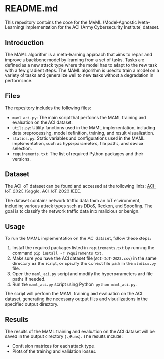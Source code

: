 # README.md

This repository contains the code for the MAML (Model-Agnostic Meta-Learning) implementation for the ACI (Army Cybersecurity Institute) dataset.

## Introduction

The MAML algorithm is a meta-learning approach that aims to repair and improve a backbone model by learning from a set of tasks. Tasks are defined as a new attack type where the model has to adapt to the new task with a few gradient steps. The MAML algorithm is used to train a model on a variety of tasks and generalize well to new tasks without a degradation in performance.

## Files

The repository includes the following files:

- `maml_aci.py`: The main script that performs the MAML training and evaluation on the ACI dataset.
- `utils.py`: Utility functions used in the MAML implementation, including data preprocessing, model definition, training, and result visualization.
- `statics.py`: Static variables and configurations used in the MAML implementation, such as hyperparameters, file paths, and device selection.
- `requirements.txt`: The list of required Python packages and their versions.

## Dataset

The ACI IoT dataset can be found and accessed at the following links: [ACI-IoT-2023-Kaggle](https://www.kaggle.com/datasets/emilynack/aci-iot-network-traffic-dataset-2023), [ACI-IoT-2023-IEEE](https://ieee-dataport.org/documents/aci-iot-network-traffic-dataset-2023).

The dataset contains network traffic data from an IoT environment, including various attack types such as DDoS, Reckon, and Spoofing. The goal is to classify the network traffic data into malicious or benign.

## Usage

To run the MAML implementation on the ACI dataset, follow these steps:

1. Install the required packages listed in `requirements.txt` by running the command `pip install -r requirements.txt`.
2. Make sure you have the ACI dataset file (`ACI-IoT-2023.csv`) in the same directory as the script, or specify the correct file path in the `statics.py` file.
3. Open the `maml_aci.py` script and modify the hyperparameters and file paths if needed.
4. Run the `maml_aci.py` script using Python: `python maml_aci.py`.

The script will perform the MAML training and evaluation on the ACI dataset, generating the necessary output files and visualizations in the specified output directory.

## Results

The results of the MAML training and evaluation on the ACI dataset will be saved in the output directory (`./Runs`). The results include:

- Confusion matrices for each attack type.
- Plots of the training and validation losses.
